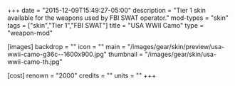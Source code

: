 +++
date = "2015-12-09T15:49:27-05:00"
description = "Tier 1 skin available for the weapons used by FBI SWAT operator."
mod-types = "skin"
tags = ["skin","Tier 1","FBI SWAT"]
title = "USA WWII Camo"
type = "weapon-mod"

[images]
  backdrop = ""
  icon = ""
  main = "/images/gear/skin/preview/usa-wwii-camo-g36c--1600x900.jpg"
  thumbnail = "/images/gear/skin/usa-wwii-camo-th.jpg"

[cost]
  renown = "2000"
  credits = ""
  units = ""
+++
